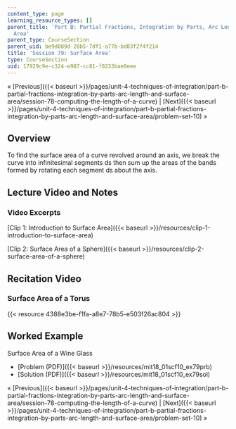 ```yaml
---
content_type: page
learning_resource_types: []
parent_title: 'Part B: Partial Fractions, Integration by Parts, Arc Length, and Surface
  Area'
parent_type: CourseSection
parent_uid: be9d889d-28b5-7df1-a77b-bd83f2f4f214
title: 'Session 79: Surface Area'
type: CourseSection
uid: 17929c9e-c324-e987-cc81-f0233bae0eee
---
```


« [Previous]({{< baseurl >}}/pages/unit-4-techniques-of-integration/part-b-partial-fractions-integration-by-parts-arc-length-and-surface-area/session-78-computing-the-length-of-a-curve) | [Next]({{< baseurl >}}/pages/unit-4-techniques-of-integration/part-b-partial-fractions-integration-by-parts-arc-length-and-surface-area/problem-set-10) »

Overview
--------

To find the surface area of a curve revolved around an axis, we break the curve into infinitesimal segments ds then sum up the areas of the bands formed by rotating each segment ds about the axis.

Lecture Video and Notes
-----------------------

### Video Excerpts

[Clip 1: Introduction to Surface Area]({{< baseurl >}}/resources/clip-1-introduction-to-surface-area)

[Clip 2: Surface Area of a Sphere]({{< baseurl >}}/resources/clip-2-surface-area-of-a-sphere)

Recitation Video
----------------

### Surface Area of a Torus

{{< resource 4388e3be-f1fa-a8e7-78b5-e503f26ac804 >}}

Worked Example
--------------

Surface Area of a Wine Glass

*   [Problem (PDF)]({{< baseurl >}}/resources/mit18_01scf10_ex79prb)
*   [Solution (PDF)]({{< baseurl >}}/resources/mit18_01scf10_ex79sol)

« [Previous]({{< baseurl >}}/pages/unit-4-techniques-of-integration/part-b-partial-fractions-integration-by-parts-arc-length-and-surface-area/session-78-computing-the-length-of-a-curve) | [Next]({{< baseurl >}}/pages/unit-4-techniques-of-integration/part-b-partial-fractions-integration-by-parts-arc-length-and-surface-area/problem-set-10) »